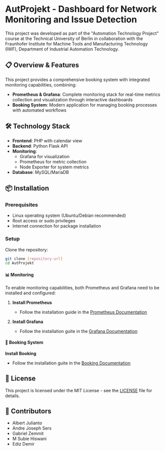 # AutProjekt - Dashboard for Network Monitoring and Issue Detection

This project was developed as part of the "Automation Technology Project" course at the Technical University of Berlin in collaboration with the Fraunhofer Institute for Machine Tools and Manufacturing Technology (IWF), Department of Industrial Automation Technology.


## 📋 Overview & Features

This project provides a comprehensive booking system with integrated monitoring capabilities, combining:

- **Prometheus & Grafana**: Complete monitoring stack for real-time metrics collection and visualization through interactive dashboards
- **Booking System**: Modern application for managing booking processes with automated workflows

## 🛠️ Technology Stack

- **Frontend**: PHP with calendar view
- **Backend**: Python Flask API
- **Monitoring**: 
  - Grafana for visualization
  - Prometheus for metric collection
  - Node Exporter for system metrics
- **Database**: MySQL/MariaDB

## 📦 Installation

### Prerequisites

- Linux operating system (Ubuntu/Debian recommended)
- Root access or sudo privileges 
- Internet connection for package installation

### Setup

Clone the repository:
```bash
git clone [repository-url]
cd AutProjekt
```

#### 📊 Monitoring

To enable monitoring capabilities, both Prometheus and Grafana need to be installed and configured:

1. **Install Prometheus**
   - Follow the installation guide in the [Prometheus Documentation](./Prometheus/README.md)


2. **Install Grafana**
   - Follow the installation guite in the [Grafana Documentation](./Grafana/README.md)


#### 🎫 Booking System

**Install Booking**
   - Follow the installation guite in the [Booking Documentation](./Booking/README.md)



## 📝 License

This project is licensed under the MIT License - see the [LICENSE](LICENSE) file for details.

## 👥 Contributors

- Albert Julianto
- Andre Joseph Sers  
- Gabriel Zemmit
- M Subie Hiswani
- Ediz Demir
